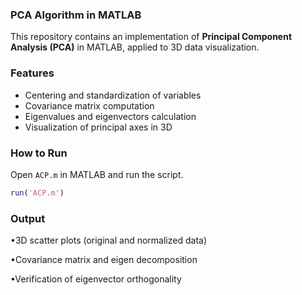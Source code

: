 ### PCA Algorithm in MATLAB

This repository contains an implementation of **Principal Component Analysis (PCA)** in MATLAB, applied to 3D data visualization.

### Features
- Centering and standardization of variables  
- Covariance matrix computation  
- Eigenvalues and eigenvectors calculation  
- Visualization of principal axes in 3D  

### How to Run
Open `ACP.m` in MATLAB and run the script.
```matlab
run('ACP.m')
```

### Output

•3D scatter plots (original and normalized data)

•Covariance matrix and eigen decomposition

•Verification of eigenvector orthogonality
